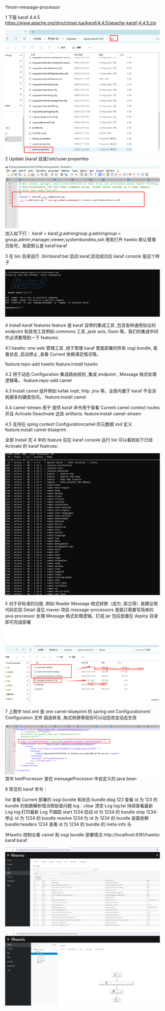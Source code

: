 Yinxin-message-processor

1 下载 karaf 4.4.5
https://www.apache.org/dyn/closer.lua/karaf/4.4.5/apache-karaf-4.4.5.zip

![karafconf.png](.\karafconf.png)
2 Update {karaf 目录}\etc\user.properties

![userproperties.png](.\userproperties.png)
加入如下行：
karaf = karaf,_g_:admingroup
_g_\:admingroup = group,admin,manager,viewer,systembundles,ssh
用来打开 hawtio 默认管理员账号。账密默认是 karaf:karaf

3 在 bin 目录运行 .\bin\karaf.bat
启动 karaf,启动成功后 karaf console 是这个样子

![karafconsole.png](.\karafconsole.png)

4 Install karaf features
feature 是 karaf 自带的集成工具 ,包含各种通用协议的 endpoint 和其他工具例如 commons 工具 ,jaxb axis, Gson 等。我们的集成中间件必须要用到一下 features:

4.1 hawtio: one web 管理工具 ,用于管理 karaf 里面部署的所有 osgi bundle, 查看状态 ,启动停止 ,查看 Current 依赖满足情况等。

feature:repo-add hawtio
feature:install hawtio

4.2 用于动态 Configuration 集成路由规则 ,集成 endpoint , Message 格式处理逻辑等。
feature:repo-add camel

4.3 Install camel 组件例如 kafak mqtt, http. jms 等。全部内置于 karaf 不会消耗跟多的硬盘空间。
feature:install camel

4.4 camel-stream 用于 提供 karaf 命令用于查看 Current camel context routes 并且 Activate Deactivate 这些 artifacts.
feature:install camel-stream

4.5 支持在 sping context Configurationcamel 的元数据 xsd 定义
feature:install camel-blueprint

全部 Install 完 4 中的 feature 后在 karaf console 运行 list 可以看到如下已经 Activate 的 karaf featrues:

![karaflist.png](.\karaflist.png)

5 对于非标准的功能 ,例如 Reader Message 格式转换（成为 ,索立得）我建议用代码实现 Detail 请见 maven 项目 message-processors
里面只需要写简单的 java processor 处理 Message 格式处理逻辑。打成 jar 包后放置在 deploy 目录即可完成部署
![deply.png](.\deply.png)

7 上图中 test.xml 是 one camel-blueprint 的 spring xml Configurationxml Configuration 文件
路由转发 ,格式转换等规则可以动态改变动态生效

![springxml.png](.\springxml.png)
其中 testProcessor 是在 messageProcessor 中自定义的 java bean

8 常见的 karaf 命令：

list 查看 Current 部署的 osgi bundle 和状态
bundle:diag 123 查看 id 为 123 的 bundle 的依赖解析情况帮助查问题
log：clear 清空 Log
log:tai 持续查看最新 Log
log:打印最新 Log 不跟踪
start 1234:启动 id 为 1234 的 bundle
stop 1234:停止 id 为 1234 的 bundle
resolve 1234:为 id 为 1234 的 bundle 装载依赖
bundle:headers 1234 查看 id 为 1234 的 bundle 的 meta-info 头

9Hawtio 控制台看 camel 和 osgi bundle 部署情况
http://localhost:8181/hawtio
karaf:karaf

![osgi.png](.\osgi.png)

![qwatio.png](.\qwatio.png)
